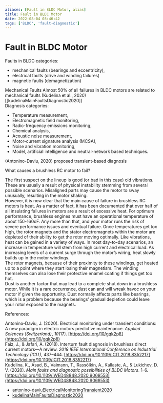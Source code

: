 ```yaml
---
aliases: [Fault in BLDC Motor, alias]
title: Fault in BLDC Motor
date: 2022-08-04 03:46:42
tags: ['BLDC', 'fault-diagnostic']
---
```


# Fault in BLDC Motor

Faults in BLDC categories:

- mechanical faults (bearings and eccentricity),
- electrical faults (drive and winding failures)
- magnetic faults (demagnetization)

Mechanical Faults Almost 50% of all failures in BLDC motors are related to mechanical faults (Kudelina et al., 2020) [[kudelinaMainFaultsDiagnostic2020]]  
Diagnosis categories:

- Temperature measurement,
- Electromagnetic field monitoring,
- Radio-frequency emissions monitoring,
- Chemical analysis,
- Acoustic noise measurement,
- Motor-current signature analysis (MCSA),
- Noise and vibration monitoring,
- Model, artificial intelligence and neutral-network based techniques.

(Antonino-Daviu, 2020) proposed transient-based diagnosis

What causes a brushless RC motor to fail?

The first suspect on the lineup is good (or bad in this case) old vibrations. These are usually a result of physical instability stemming from several possible scenarios. Misaligned parts may cause the motor to sway unusually, resulting in the motor shaking.  
However, it is now clear that the main cause of failure in brushless RC motors is heat. As a matter of fact, it has been documented that over half of all insulating failures in motors are a result of excessive heat. For optimum performance, brushless engines must have an operational temperature of about 150-160oF. Any more than that, and your motor runs the risk of severe performance issues and eventual failure. Once temperatures get too high, the rotor magnets and the stator electromagnets within the motor are depleted of their ability to get the rotor moving optimally. Like vibrations, heat can be gained in a variety of ways. In most day-to-day scenarios, an increase in temperature will stem from high current and electrical load. As increasing levels of a current surge through the motor’s wiring, heat slowly builds up in the motor windings.  
The rotor magnets, because of their proximity to these windings, get heated up to a point where they start losing their magnetism. The winding themselves can also lose their protective enamel coating if things get too hot.  
Dust is another factor that may lead to a complete shut down in a brushless motor. While it is a rare occurrence, dust can and will wreak havoc on your motor if given the opportunity. Dust normally affects parts like bearings, which is a problem because the bearings’ gradual depletion could leave your rotor exposed to the magnets.

References:

Antonino-Daviu, J. (2020). Electrical monitoring under transient conditions: A new paradigm in electric motors predictive maintenance. _Applied Sciences (Switzerland)_, _10_(17). [https://doi.org/10/gqk2p8](https://doi.org/10/gqk2p8)  
Faiz, J., & Jafari, A. (2018). Interturn fault diagnosis in brushless direct current motors—A review. _2018 IEEE International Conference on Industrial Technology (ICIT)_, 437–444. [https://doi.org/10.1109/ICIT.2018.8352217](https://doi.org/10.1109/ICIT.2018.8352217)  
Kudelina, K., Asad, B., Vaimann, T., Rassõlkin, A., Kallaste, A., & Lukichev, D. V. (2020). _Main faults and diagnostic possibilities of BLDC Motors_. 1–6. [https://doi.org/10.1109/IWED48848.2020.9069553](https://doi.org/10.1109/IWED48848.2020.9069553)

- [antonino-daviuElectricalMonitoringTransient2020](../zotero/antonino-daviuElectricalMonitoringTransient2020.md)
- [kudelinaMainFaultsDiagnostic2020](../zotero/kudelinaMainFaultsDiagnostic2020.md)
